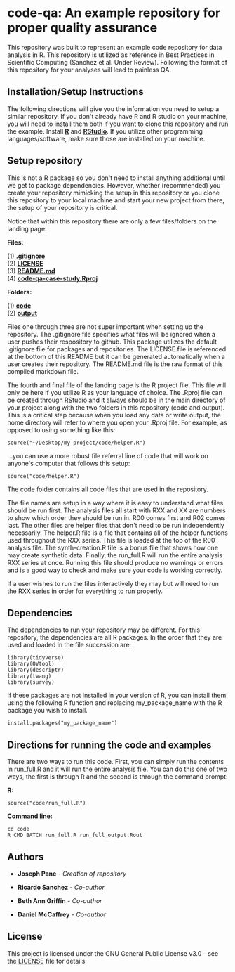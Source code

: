 # code-qa: An example repository for proper quality assurance

This repository was built to represent an example code repository for data analysis in R. This repository is utilized as reference in Best Practices in Scientific Computing (Sanchez et al. Under Review). Following the format of this repository for your analyses will lead to painless QA. 

## Installation/Setup Instructions

The following directions will give you the information you need to setup a similar repository. If you don't already have R and R studio on your machine, you will need to install them both if you want to clone this repository and run the example. Install [**R**](https://www.r-project.org/) and [**RStudio**](https://www.rstudio.com/products/rstudio/download/). If you utilize other programming languages/software, make sure those are installed on your machine.

## Setup repository

This is not a R package so you don't need to install anything additional until we get to package dependencies. However, whether (recommended) you create your repository mimicking the setup in this repository or you clone this repository to your local machine and start your new project from there, the setup of your repository is critical.

Notice that within this repository there are only a few files/folders on the landing page:

**Files:**<br>

(1) [**.gitignore**](https://github.com/jpane24/code-qa/blob/main/.gitignore)<br>
(2) [**LICENSE**](https://github.com/jpane24/code-qa/blob/main/LICENSE)<br>
(3) [**README.md**](https://github.com/jpane24/code-qa/blob/main/README.md)<br>
(4) [**code-qa-case-study.Rproj**](https://github.com/jpane24/code-qa/blob/main/code-qa-case-study.Rproj)<br>

**Folders:**<br>

(1) [**code**](https://github.com/jpane24/code-qa/tree/main/code)<br>
(2) [**output**](https://github.com/jpane24/code-qa/tree/main/output)<br>

Files one through three are not super important when setting up the repository. The .gitignore file specifies what files will be ignored when a user pushes their respository to github. This package utilizes the default .gitignore file for packages and repositories. The LICENSE file is referenced at the bottom of this README but it can be generated automatically when a user creates their repository. The README.md file is the raw format of this compiled markdown file.

The fourth and final file of the landing page is the R project file. This file will only be here if you utilize R as your language of choice. The .Rproj file can be created through RStudio and it always should be in the main directory of your project along with the two folders in this repository (code and output). This is a critical step because when you load any data or write output, the home directory will refer to where you open your .Rproj file. For example, as opposed to using something like this:

```
source("~/Desktop/my-project/code/helper.R")
```

...you can use a more robust file referral line of code that will work on anyone's computer that follows this setup:

```
source("code/helper.R")
```

The code folder contains all code files that are used in the repository.

The file names are setup in a way where it is easy to understand what files should be run first. The analysis files all start with RXX and XX are numbers to show which order they should be run in. R00 comes first and R02 comes last. The other files are helper files that don't need to be run independently necessarily. The helper.R file is a file that contains all of the helper functions used throughout the RXX series. This file is loaded at the top of the R00 analysis file. The synth-creation.R file is a bonus file that shows how one may create synthetic data. Finally, the run_full.R will run the entire analysis RXX series at once. Running this file should produce no warnings or errors and is a good way to check and make sure your code is working correctly.

If a user wishes to run the files interactively they may but will need to run the RXX series in order for everything to run properly.

## Dependencies

The dependencies to run your repository may be different. For this repository, the dependencies are all R packages. In the order that they are used and loaded in the file succession are:

```
library(tidyverse)
library(OVtool) 
library(descriptr)
library(twang)
library(survey)
```

If these packages are not installed in your version of R, you can install them using the following R function and replacing my_package_name with the R package you wish to install.

```
install.packages("my_package_name")
```

## Directions for running the code and examples

There are two ways to run this code. First, you can simply run the contents in run_full.R and it will run the entire analysis file. You can do this one of two ways, the first is through R and the second is through the command prompt:

**R:** 

```
source("code/run_full.R")
```

**Command line:**

```
cd code
R CMD BATCH run_full.R run_full_output.Rout
```

## Authors

* **Joseph Pane** - *Creation of repository*

* **Ricardo Sanchez** - *Co-author*

* **Beth Ann Griffin** - *Co-author*

* **Daniel McCaffrey** - *Co-author*

## License

This project is licensed under the GNU General Public License v3.0 - see the [LICENSE](https://github.com/jpane24/code-qa/blob/main/LICENSE) file for details

